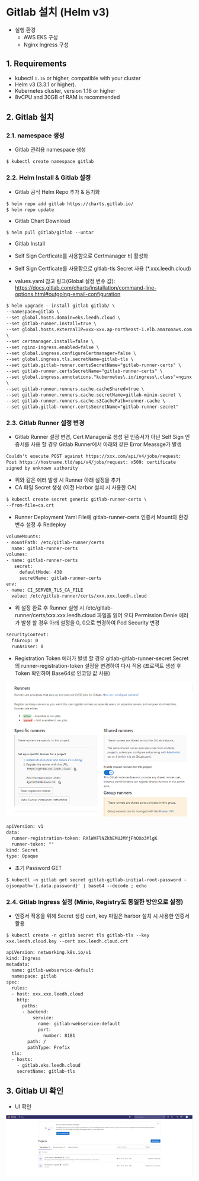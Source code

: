 # Gitlab 설치 (Helm v3)
- 실행 환경
	- AWS EKS 구성
	- Nginx Ingress 구성

## 1. Requirements
- kubectl `1.16` or higher, compatible with your cluster
- Helm v3 (3.3.1 or higher).
- Kubernetes cluster, version 1.16 or higher
- 8vCPU and 30GB of RAM is recommended

## 2. Gitlab 설치

### 2.1. namespace 생성

-   Gitlab 관리용 namespace 생성

```
$ kubectl create namespace gitlab 
```

### 2.2. Helm Install & Gitlab 설정

- Gitlab 공식 Helm Repo 추가 & 동기화

```
$ helm repo add gitlab https://charts.gitlab.io/
$ helm repo update
```

- Gitlab Chart Download

```
$ helm pull gitlab/gitlab --untar
```

- Gitlab Install

- Self Sign Certficate를 사용함으로 Certmanager 비 활성화
- Self Sign Certficate를 사용함으로 gitlab-tls Secret 사용 (*.xxx.leedh.cloud)
- values.yaml 참고 링크(Global 설정 변수 값): https://docs.gitlab.com/charts/installation/command-line-options.html#outgoing-email-configuration 

```
$ helm upgrade --install gitlab gitlab/ \
--namespace=gitlab \
--set global.hosts.domain=eks.leedh.cloud \
--set gitlab-runner.install=true \
--set global.hosts.externalIP=xxx-xxx.ap-northeast-1.elb.amazonaws.com \
--set certmanager.install=false \
--set nginx-ingress.enabled=false \
--set global.ingress.configureCertmanager=false \
--set global.ingress.tls.secretName=gitlab-tls \
--set gitlab.gitlab-runner.certsSecretName="gitlab-runner-certs" \
--set gitlab-runner.certsSecretName="gitlab-runner-certs" \
--set global.ingress.annotations."kubernetes\.io/ingress\.class"=nginx \
--set gitlab-runner.runners.cache.cacheShared=true \
--set gitlab-runner.runners.cache.secretName=gitlab-minio-secret \
--set gitlab-runner.runners.cache.s3CachePath=runner-cache \
--set gitlab.gitlab-runner.certsSecretName="gitlab-runner-secret"
```

### 2.3. Gitlab Runner 설정 변경

- Gitlab Runner 설정 변경, Cert Manager로 생성 된 인증서가 아닌 Self Sign 인증서를 사용 할 경우 Gitlab Runner에서 아래와 같은 Error Meassge가 발생

```
Couldn't execute POST against https://xxx.com/api/v4/jobs/request: Post https://hostname.tld/api/v4/jobs/request: x509: certificate signed by unknown authority
```

- 위와 같은 에러 발생 시 Runner 아래 설정을 추가
- CA 파일 Secret 생성 (이전 Harbor 설치 시 사용한 CA)

```
$ kubectl create secret generic gitlab-runner-certs \
--from-file=ca.crt
```

- Runner Deployment Yaml File에 gitlab-runner-certs 인증서 Mount와 환경 변수 설정 후 Redeploy

```
volumeMounts:
- mountPath: /etc/gitlab-runner/certs
  name: gitlab-runner-certs
volumes:
- name: gitlab-runner-certs
   secret:
     defaultMode: 438
     secretName: gitlab-runner-certs
env:
- name: CI_SERVER_TLS_CA_FILE
  value: /etc/gitlab-runner/certs/xxx.xxx.leedh.cloud
```

- 위 설정 완료 후 Runner 실행 시 /etc/gitlab-runner/certs/xxx.xxx.leedh.cloud 파일을 읽어 오다 Permission Denie 에러가 발생 할 경우 아래 설정을 0, 0으로 변경하여 Pod Security 변경

```
securityContext:
  fsGroup: 0
  runAsUser: 0
```

- Registration Token 에러가 발생 할 경우 gitlab-gitlab-runner-secret Secret의 runner-registration-token 설정을 변경하여 다시 적용 (프로젝트 생성 후 Token 확인하여 Base64로 인코딩 값 사용)

![gitlab-1][gitlab-1]

[gitlab-1]:./images/gitlab-1.PNG

```
apiVersion: v1
data:
  runner-registration-token: RXlWVFlNZkhEMUJMYjFhOXo3MlgK
  runner-token: ""
kind: Secret
type: Opaque
```

- 초기 Password GET

```
$ kubectl -n gitlab get secret gitlab-gitlab-initial-root-password -ojsonpath='{.data.password}' | base64 --decode ; echo
```

### 2.4. Gitlab Ingress 설정 (Minio, Registry도 동일한 방안으로 설정)

- 인증서 적용을 위해 Secret 생성 cert, key 파일은 harbor 설치 시 사용한 인증서 활용

```
$ kubectl create -n gitlab secret tls gitlab-tls --key xxx.leedh.cloud.key --cert xxx.leedh.cloud.crt
```

```
apiVersion: networking.k8s.io/v1
kind: Ingress
metadata:
  name: gitlab-webservice-default
  namespace: gitlab
spec:
  rules:
  - host: xxx.xxx.leedh.cloud
    http:
      paths:
      - backend:
          service:
            name: gitlab-webservice-default
            port:
              number: 8181
        path: /
        pathType: Prefix
  tls:
  - hosts:
    - gitlab.eks.leedh.cloud
    secretName: gitlab-tls
```


## 3. Gitlab UI 확인

- UI 확인

![gitlab-2][gitlab-2]

[gitlab-2]:./images/gitlab-2.PNG



